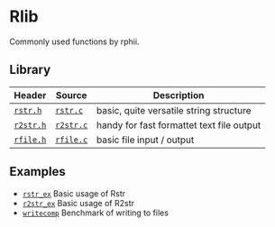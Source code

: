 # Rlib

Commonly used functions by rphii.

## Library
| Header                   | Source                   | Description                                |
|--------------------------|--------------------------|--------------------------------------------|
| [`rstr.h`](src/rstr.h)   | [`rstr.c`](src/rstr.c)   | basic, quite versatile string structure    |
| [`r2str.h`](src/r2str.h) | [`r2str.c`](src/r2str.c) | handy for fast formattet text file output  |
| [`rfile.h`](src/rfile.h) | [`rfile.c`](src/rfile.c) | basic file input / output                  |

## Examples
- [`rstr_ex`](examples/rstr_ex.c) Basic usage of Rstr
- [`r2str_ex`](examples/r2str_ex.c) Basic usage of R2str
- [`writecomp`](examples/writecomp.c) Benchmark of writing to files
